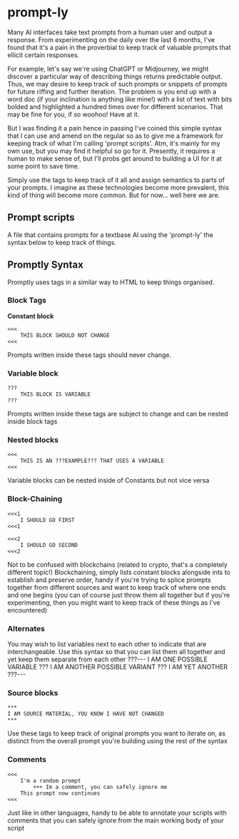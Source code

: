 # prompt-ly
Many AI interfaces take text prompts from a human user and output a response. From experimenting on the daily over the last 6 months, I've found that it's a pain in the proverbial to keep track of valuable prompts that ellicit certain responses.

For example, let's say we're using ChatGPT or Midjourney, we might discover a particular way of describing things returns predictable output. Thus, we may desire to keep track of such prompts or snippets of prompts for future riffing and further iteration. The problem is you end up with a word doc (if your inclination is anything like mine!) with a list of text with bits bolded and highlighted a hundred times over for different scenarios. That may be fine for you, if so woohoo! Have at it.

But I was finding it a pain hence in passing I've coined this simple syntax that I can use and amend on the regular so as to give me a framework for keeping track of what I'm calling 'prompt scripts'. Atm, it's mainly for my own use, but you may find it helpful so go for it. Presently, it requires a human to make sense of, but I'll probs get around to building a UI for it at some point to save time.

Simply use the tags to keep track of it all and assign semantics to parts of your prompts. I imagine as these technologies become more prevalent, this kind of thing will become more common. But for now... well here we are.

## Prompt scripts
A file that contains prompts for a textbase AI using the 'prompt-ly' the syntax below to keep track of things.

## Promptly Syntax

Promptly uses tags in a similar way to HTML to keep things organised. 

### Block Tags
**Constant block**
```
<<<
	THIS BLOCK SHOULD NOT CHANGE
<<<
```
Prompts written inside these tags should never change. 

### Variable block
```
???
	THIS BLOCK IS VARIABLE
???
```
Prompts written inside these tags are subject to change and can be nested inside block tags

### Nested blocks
```
<<<
	THIS IS AN ???EXAMPLE??? THAT USES A VARIABLE
<<<
```
Variable blocks can be nested inside of Constants but not vice versa

### Block-Chaining
```
<<<1
	I SHOULD GO FIRST
<<<1

<<<2
	I SHOULD GO SECOND
<<<2
```
Not to be confused with blockchains (related to crypto, that's a completely different topic!)
Blockchaining, simply lists constant blocks alongside ints to establish and preserve order, handy if you're trying to splice prompts together from different sources and want to keep track of where one ends and one begins (you can of course just throw them all together but if you're experimenting, then you might want to keep track of these things as I've encountered)

### Alternates
You may wish to list variables next to each other to indicate that are interchangeable. Use this syntax so that you can list them all together and yet keep them separate from each other
???---
I AM ONE POSSIBLE VARIABLE
???
I AM ANOTHER POSSIBLE VARIANT
???
I AM YET ANOTHER
???---

### Source blocks
```
***
I AM SOURCE MATERIAL, YOU KNOW I HAVE NOT CHANGED
***
```
Use these tags to keep track of original prompts you want to iterate on, as distinct from the overall prompt you're building using the rest of the syntax

### Comments
```
<<<
	I'm a random prompt
		+++ Im a comment, you can safely ignore me
	This prompt now continues
<<<
```
Just like in other languages, handy to be able to annotate your scripts with comments that you can safely ignore from the main working body of your script
